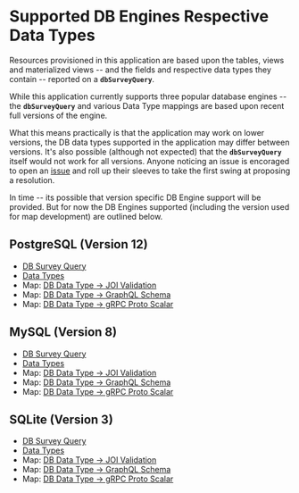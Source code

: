 
# Supported DB Engines Respective Data Types

Resources provisioned in this application are based upon the tables, views and materialized views -- and the fields and respective data types they contain -- reported on a **`dbSurveyQuery`**.

While this application currently supports three popular database engines -- the **`dbSurveyQuery`** and various Data Type mappings are based upon recent full versions of the engine.

What this means practically is that the application may work on lower versions, the DB data types supported in the application may differ between versions. It's also possible (although not expected) that the **`dbSurveyQuery`** itself would not work for all versions. Anyone noticing an issue is encoraged to open an [issue]() and roll up their sleeves to take the first swing at proposing a resolution.

In time -- its possible that version specific DB Engine support will be provided. But for now the DB Engines supported (including the version used for map development) are outlined below.

## PostgreSQL (Version 12)
- [DB Survey Query](./src/dialects/mysql.ts)
- [Data Types](https://www.postgresql.org/docs/12/datatype.html)
- Map: [DB Data Type -> JOI Validation](./src/dialects/mysql.ts)
- Map: [DB Data Type -> GraphQL Schema](./src/dialects/mysql.ts)
- Map: [DB Data Type -> gRPC Proto Scalar](./src/dialects/mysql.ts)

## MySQL (Version 8)
- [DB Survey Query](./src/dialects/postgres.ts)
- [Data Types](https://dev.mysql.com/doc/refman/8.0/en/data-types.html)
- Map: [DB Data Type -> JOI Validation](./src/dialects/postgres.ts)
- Map: [DB Data Type -> GraphQL Schema](./src/dialects/postgres.ts)
- Map: [DB Data Type -> gRPC Proto Scalar](./src/dialects/postgres.ts)

## SQLite (Version 3)
- [DB Survey Query](./src/dialects/sqlite.ts)
- [Data Types](https://www.sqlite.org/datatype3.html)
- Map: [DB Data Type -> JOI Validation](./src/dialects/sqlite.ts)
- Map: [DB Data Type -> GraphQL Schema](./src/dialects/sqlite.ts)
- Map: [DB Data Type -> gRPC Proto Scalar](./src/dialects/sqlite.ts)

